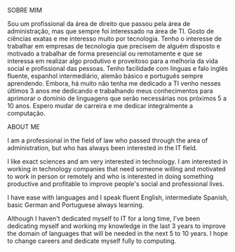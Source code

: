SOBRE MIM

Sou um profissional da área de direito que passou pela área de administração, mas que sempre foi interessado na área de TI. 
	Gosto de ciências exatas e me interesso muito por tecnologia. Tenho o interesse de trabalhar em empresas de tecnologia que precisem de alguém disposto e motivado a trabalhar de forma presencial ou remotamente e que se interessa em realizar algo produtivo e proveitoso para a melhoria da vida social e profissional das pessoas. 
	Tenho facilidade com línguas e falo inglês fluente, espanhol intermediário, alemão básico e português sempre aprendendo.
	Embora, há muito não tenha me dedicado a TI venho nesses últimos 3 anos me dedicando e trabalhando meus conhecimentos para aprimorar o domínio de linguagens que serão necessárias nos próximos 5 a 10 anos. Espero mudar de carreira e me dedicar integralmente a computação.



  
  ABOUT ME
  
  I am a professional in the field of law who passed through the area of ​​administration, but who has always been interested in the IT field.

I like exact sciences and am very interested in technology. I am interested in working in technology companies that need someone willing and motivated to work in person or remotely and who is interested in doing something productive and profitable to improve people's social and professional lives.

I have ease with languages ​​and I speak fluent English, intermediate Spanish, basic German and Portuguese always learning.

Although I haven't dedicated myself to IT for a long time, I've been dedicating myself and working my knowledge in the last 3 years to improve the domain of languages ​​that will be needed in the next 5 to 10 years. I hope to change careers and dedicate myself fully to computing.
